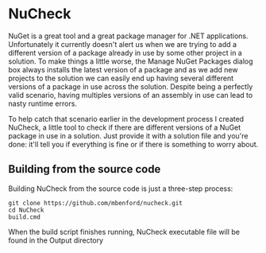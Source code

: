 # NuCheck

NuGet is a great tool and a great package manager for .NET applications. Unfortunately it currently doesn't alert us when we are trying to add a different version of a package already in use by some other project in a solution. To make things a little worse, the Manage NuGet Packages dialog box always installs the latest version of a package and as we add new projects to the solution we can easily end up having several different versions of a package in use across the solution. Despite being a perfectly valid scenario, having multiples versions of an assembly in use can lead to nasty runtime errors.

To help catch that scenario earlier in the development process I created NuCheck, a little tool to check if there are different versions of a NuGet package in use in a solution. Just provide it with a solution file and you're done: it'll tell you if everything is fine or if there is something to worry about.

## Building from the source code

Building NuCheck from the source code is just a three-step process:

	git clone https://github.com/mbenford/nucheck.git
	cd NuCheck
	build.cmd

When the build script finishes running, NuCheck executable file will be found in the Output directory
